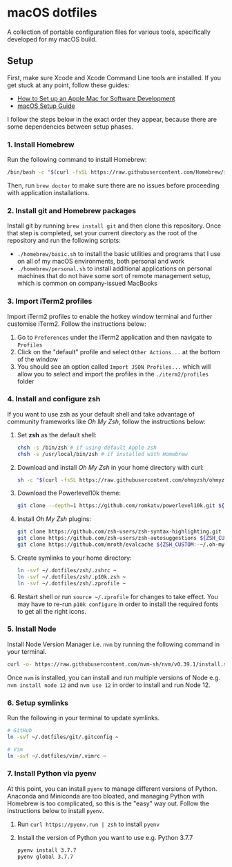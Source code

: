 # macOS dotfiles

A collection of portable configuration files for various tools, specifically developed for my macOS build.

## Setup

First, make sure Xcode and Xcode Command Line tools are installed. If you get stuck at any point, follow these guides:

- [How to Set up an Apple Mac for Software Development](https://www.stuartellis.name/articles/mac-setup/#creating-a-private-applications-folder)
- [macOS Setup Guide](https://sourabhbajaj.com/mac-setup/Homebrew/)

I follow the steps below in the exact order they appear, because there are some dependencies between setup phases.

### 1. Install Homebrew

Run the following command to install Homebrew:

```sh
/bin/bash -c "$(curl -fsSL https://raw.githubusercontent.com/Homebrew/install/master/install.sh)"
```

Then, run `brew doctor` to make sure there are no issues before proceeding with application installations.

### 2. Install git and Homebrew packages

Install git by running `brew install git` and then clone this repository. Once that step is completed, set your current directory as the root of the repository and run the following scripts:

- `./homebrew/basic.sh` to install the basic utilities and programs that I use on all of my macOS environments, both personal and work
- `./homebrew/personal.sh` to install additional applications on personal machines that do not have some sort of remote management setup, which is common on company-issued MacBooks

### 3. Import iTerm2 profiles

Import iTerm2 profiles to enable the hotkey window terminal and further customise iTerm2. Follow the instructions below:

1. Go to `Preferences` under the iTerm2 application and then navigate to `Profiles`
2. Click on the "default" profile and select `Other Actions...` at the bottom of the window
3. You should see an option called `Import JSON Profiles...` which will allow you to select and import the profiles in the `./iterm2/profiles` folder

### 4. Install and configure zsh

If you want to use zsh as your default shell and take advantage of community frameworks like _Oh My Zsh_, follow the instructions below:

1. Set **zsh** as the default shell:

   ```sh
   chsh -s /bin/zsh # if using default Apple zsh
   chsh -s /usr/local/bin/zsh # if installed with Homebrew
   ```

2. Download and install _Oh My Zsh_ in your home directory with curl:

   ```sh
   sh -c "$(curl -fsSL https://raw.githubusercontent.com/ohmyzsh/ohmyzsh/master/tools/install.sh)"
   ```

3. Download the Powerlevel10k theme:

   ```sh
   git clone --depth=1 https://github.com/romkatv/powerlevel10k.git ${ZSH_CUSTOM:-~/.oh-my-zsh/custom}/themes/powerlevel10k
   ```

4. Install _Oh My Zsh_ plugins:

   ```sh
   git clone https://github.com/zsh-users/zsh-syntax-highlighting.git ${ZSH_CUSTOM:-~/.oh-my-zsh/custom}/plugins/zsh-syntax-highlighting
   git clone https://github.com/zsh-users/zsh-autosuggestions ${ZSH_CUSTOM:-~/.oh-my-zsh/custom}/plugins/zsh-autosuggestions
   git clone https://github.com/mroth/evalcache ${ZSH_CUSTOM:-~/.oh-my-zsh/custom}/plugins/evalcache
   ```

5. Create symlinks to your home directory:

   ```sh
   ln -svf ~/.dotfiles/zsh/.zshrc ~
   ln -svf ~/.dotfiles/zsh/.p10k.zsh ~
   ln -svf ~/.dotfiles/zsh/.zprofile ~
   ```

6. Restart shell or run `source ~/.zprofile` for changes to take effect. You may have to re-run `p10k configure` in order to install the required fonts to get all the right icons.

### 5. Install Node

Install Node Version Manager i.e. `nvm` by running the following command in your terminal.

```sh
curl -o- https://raw.githubusercontent.com/nvm-sh/nvm/v0.39.1/install.sh | bash
```

Once `nvm` is installed, you can install and run multiple versions of Node e.g. `nvm install node 12` and `nvm use 12` in order to install and run Node 12.

### 6. Setup symlinks

Run the following in your terminal to update symlinks.

```sh
# GitHub
ln -svf ~/.dotfiles/git/.gitconfig ~

# Vim
ln -svf ~/.dotfiles/vim/.vimrc ~
```

### 7. Install Python via pyenv

At this point, you can install `pyenv` to manage different versions of Python. Anaconda and Miniconda are too bloated, and managing Python with Homebrew is too complicated, so this is the "easy" way out. Follow the instructions below to install `pyenv`.

1. Run `curl https://pyenv.run | zsh` to install `pyenv`

2. Install the version of Python you want to use e.g. Python 3.7.7

   ```sh
   pyenv install 3.7.7
   pyenv global 3.7.7
   ```
